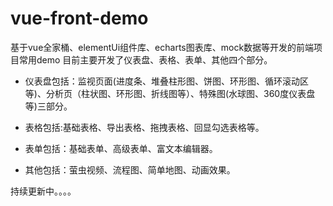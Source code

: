 # vue-front-demo
基于vue全家桶、elementUi组件库、echarts图表库、mock数据等开发的前端项目常用demo
目前主要开发了仪表盘、表格、表单、其他四个部分。

- 仪表盘包括：监视页面(进度条、堆叠柱形图、饼图、环形图、循环滚动区等)、分析页（柱状图、环形图、折线图等）、特殊图(水球图、360度仪表盘等)三部分。

- 表格包括:基础表格、导出表格、拖拽表格、回显勾选表格等。

- 表单包括：基础表单、高级表单、富文本编辑器。
- 其他包括：萤虫视频、流程图、简单地图、动画效果。

 持续更新中。。。。
